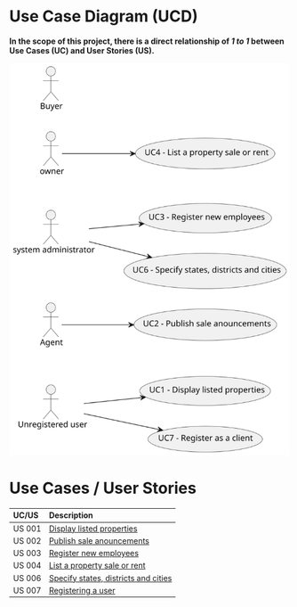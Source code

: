 # Use Case Diagram (UCD)

**In the scope of this project, there is a direct relationship of _1 to 1_ between Use Cases (UC) and User Stories (US).**


![Use Case Diagram](svg/use-case-diagram.svg)


# Use Cases / User Stories

| UC/US  | Description                                                   |                   
|:-------|:--------------------------------------------------------------|
| US 001 | [Display listed properties](../../us001/Readme.md)            |
| US 002 | [Publish sale anouncements](../../us002/Readme.md)            |
| US 003 | [Register new employees](../../us003/Readme.md)               |
| US 004 | [List a property sale or rent](../../us004/Readme.md)         |
| US 006 | [Specify states, districts and cities](../../us006/Readme.md) |
| US 007 | [Registering a user](../../us007/Readme.md)                   |

